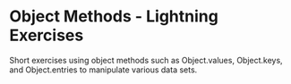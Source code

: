 # Object Methods - Lightning Exercises

Short exercises using object methods such as Object.values, Object.keys, and Object.entries to manipulate various data sets.